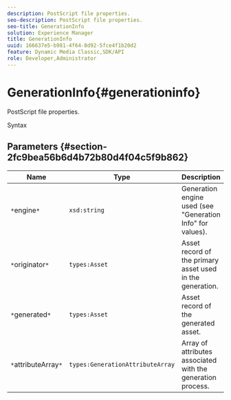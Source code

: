 ```yaml
---
description: PostScript file properties.
seo-description: PostScript file properties.
seo-title: GenerationInfo
solution: Experience Manager
title: GenerationInfo
uuid: 166637e5-b981-4f64-8d92-5fce4f1b20d2
feature: Dynamic Media Classic,SDK/API
role: Developer,Administrator
---
```


# GenerationInfo{#generationinfo}

PostScript file properties.

 Syntax 

## Parameters {#section-2fc9bea56b6d4b72b80d4f04c5f9b862}

|  Name  | Type  | Description  |
|---|---|---|
|  `*`engine`*`  | `xsd:string`  | Generation engine used (see "Generation Info" for values).  |
|  `*`originator`*`  | `types:Asset`  | Asset record of the primary asset used in the generation.  |
|  `*`generated`*`  | `types:Asset`  | Asset record of the generated asset.  |
|  `*`attributeArray`*`  | `types:GenerationAttributeArray`  | Array of attributes associated with the generation process.  |

